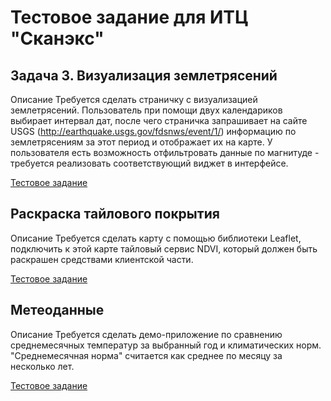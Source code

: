 # Тестовое задание для ИТЦ "Сканэкс"
## Задача 3. Визуализация землетрясений

Описание
Требуется сделать страничку с визуализацией землетрясений. Пользователь при помощи двух календариков выбирает интервал дат, после чего страничка запрашивает на сайте USGS (http://earthquake.usgs.gov/fdsnws/event/1/) информацию по землетрясениям за этот период и отображает их на карте. У пользователя есть возможность отфильтровать данные по магнитуде - требуется реализовать соответствующий виджет в интерфейсе.

[Тестовое задание](http://vladimir-rybalko.github.io/ScanexTests/oldTask/index.html)

## Раскраска тайлового покрытия

Описание
Требуется сделать карту с помощью библиотеки Leaflet, подключить к этой карте тайловый сервис NDVI, который должен быть раскрашен средствами клиентской части.

[Тестовое задание](http://vladimir-rybalko.github.io/ScanexTests/ndvi/index.html)

## Метеоданные

Описание
Требуется сделать демо-приложение по сравнению среднемесячных температур за выбранный год и климатических норм. "Среднемесячная норма" считается как среднее по месяцу за несколько лет.

[Тестовое задание](http://vladimir-rybalko.github.io/ScanexTests/temperature/index.html)